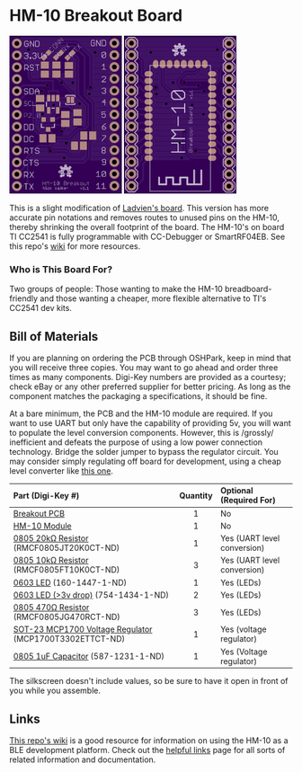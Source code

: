 HM-10 Breakout Board
====================

<img src="images/top.png" width="200px" title="Top" />
<img src="images/bottom.png" width="200px" title="Bottom" />

This is a slight modification of [Ladvien's board](https://github.com/Ladvien/HM-10). This version has more accurate pin notations and removes routes to unused pins on the HM-10, thereby shrinking the overall footprint of the board. 
The HM-10's on board TI CC2541 is fully programmable with CC-Debugger or SmartRF04EB. See this repo's [wiki](https://github.com/nickswalker/HM-10-breakout-board/wiki) for more resources.

### Who is This Board For?

Two groups of people: Those wanting to make the HM-10 breadboard-friendly and those wanting a cheaper, more flexible alternative to TI's CC2541 dev kits.

## Bill of Materials

If you are planning on ordering the PCB through OSHPark, keep in mind that you will receive three copies. You may want to go ahead and order three times as many components. Digi-Key numbers are provided as a courtesy; check eBay or any other preferred supplier for better pricing. As long as the component matches the packaging a specifications, it should be fine.

At a bare minimum, the PCB and the HM-10 module are required. If you want to use UART but only have the capability of providing 5v, you will want to populate the level conversion components. However, this is /grossly/ inefficient and defeats the purpose of using a low power connection technology. Bridge the solder jumper to bypass the regulator circuit. You may consider simply regulating off board for development, using a cheap level converter like [this one](http://www.ebay.com/itm/1PC-New-5V-3V-IIC-UART-Level-Converter-Module-Adapter-4-Way-For-Arduino-/251384699933?pt=LH_DefaultDomain_0&hash=item3a87b21c1d).

Part (Digi-Key #) | Quantity | Optional (Required For)
:---------------- | :-------:| :----------------------
[Breakout PCB](https://oshpark.com/shared_projects/A6hoH6Fi)  | 1 | No
[HM-10 Module](http://www.fasttech.com/products/0/10004051/1292002-ti-cc2540-bluetooth-40-ble-2540-transparent-serial) | 1 | No
[0805 20kΩ Resistor](http://www.digikey.com/product-detail/en/RMCF0805JT20K0/RMCF0805JT20K0CT-ND/1942580) (RMCF0805JT20K0CT-ND) | 1 | Yes (UART level conversion)
[0805 10kΩ Resistor](http://www.digikey.com/product-detail/en/RMCF0805FT10K0/RMCF0805FT10K0DKR-ND/1943341) (RMCF0805FT10K0CT-ND) | 3 | Yes (UART level conversion)
[0603 LED](http://www.digikey.com/product-detail/en/LTST-C191KRKT/160-1447-1-ND/386836) (160-1447-1-ND) | 1 | Yes (LEDs)
[0603 LED (>3v drop)](http://www.digikey.com/product-detail/en/APT1608QBC%2FD/754-1434-1-ND/2163792) (754-1434-1-ND) | 2 | Yes (LEDs)
[0805 470Ω Resistor](http://www.digikey.com/product-detail/en/RMCF0805JG470R/RMCF0805JG470RCT-ND/4425246) (RMCF0805JG470RCT-ND) | 3 | Yes (LEDs)
[SOT-23 MCP1700 Voltage Regulator](http://www.digikey.com/product-detail/en/MCP1700T-3302E%2FTT/MCP1700T3302ETTCT-ND/652677) (MCP1700T3302ETTCT-ND) | 1 | Yes (voltage regulator)
[0805 1uF Capacitor](http://www.digikey.com/product-detail/en/JMK105BJ105KV-F/587-1231-1-ND/931008) (587-1231-1-ND) | 1 | Yes (Voltage regulator)

The silkscreen doesn't include values, so be sure to have it open in front of you while you assemble.

## Links

[This repo's wiki](https://github.com/nickswalker/HM-10-breakout-board/wiki) is a good resource for information on using the HM-10 as a BLE development platform. Check out the [helpful links](https://github.com/nickswalker/HM-10-breakout-board/wiki/Helpful-Links) page for all sorts of related information and documentation.
